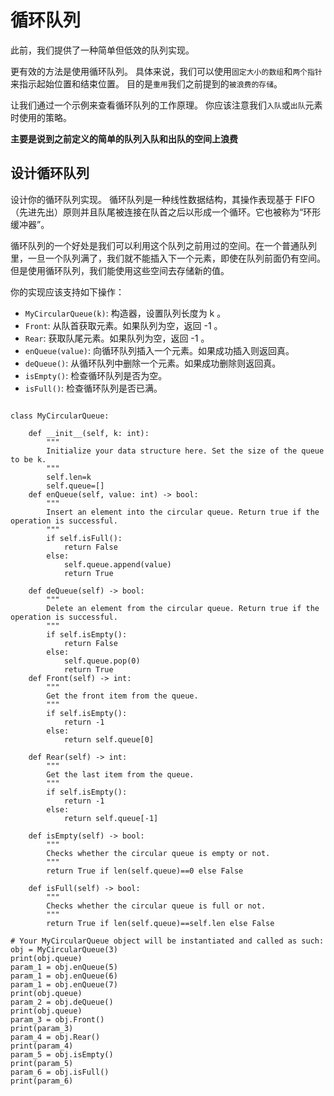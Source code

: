 # 循环队列

此前，我们提供了一种简单但低效的队列实现。

更有效的方法是使用循环队列。 具体来说，我们可以使用`固定大小的数组`和`两个指针`来指示起始位置和结束位置。 目的是`重用`我们之前提到的`被浪费的存储`。

让我们通过一个示例来查看循环队列的工作原理。 你应该注意我们`入队`或`出队`元素时使用的策略。



**主要是说到之前定义的简单的队列入队和出队的空间上浪费**



## 设计循环队列

设计你的循环队列实现。 循环队列是一种线性数据结构，其操作表现基于 FIFO（先进先出）原则并且队尾被连接在队首之后以形成一个循环。它也被称为“环形缓冲器”。

循环队列的一个好处是我们可以利用这个队列之前用过的空间。在一个普通队列里，一旦一个队列满了，我们就不能插入下一个元素，即使在队列前面仍有空间。但是使用循环队列，我们能使用这些空间去存储新的值。

你的实现应该支持如下操作：

- `MyCircularQueue(k)`: 构造器，设置队列长度为 k 。
- `Front`: 从队首获取元素。如果队列为空，返回 -1 。
- `Rear`: 获取队尾元素。如果队列为空，返回 -1 。
- `enQueue(value)`: 向循环队列插入一个元素。如果成功插入则返回真。
- `deQueue()`: 从循环队列中删除一个元素。如果成功删除则返回真。
- `isEmpty()`: 检查循环队列是否为空。
- `isFull()`: 检查循环队列是否已满。



```

```

```python3
class MyCircularQueue:

    def __init__(self, k: int):
        """
        Initialize your data structure here. Set the size of the queue to be k.
        """
        self.len=k
        self.queue=[]
    def enQueue(self, value: int) -> bool:
        """
        Insert an element into the circular queue. Return true if the operation is successful.
        """
        if self.isFull():
            return False
        else:
            self.queue.append(value)
            return True

    def deQueue(self) -> bool:
        """
        Delete an element from the circular queue. Return true if the operation is successful.
        """
        if self.isEmpty():
            return False
        else:
            self.queue.pop(0)
            return True
    def Front(self) -> int:
        """
        Get the front item from the queue.
        """
        if self.isEmpty():
            return -1
        else:
            return self.queue[0]

    def Rear(self) -> int:
        """
        Get the last item from the queue.
        """
        if self.isEmpty():
            return -1
        else:
            return self.queue[-1]

    def isEmpty(self) -> bool:
        """
        Checks whether the circular queue is empty or not.
        """
        return True if len(self.queue)==0 else False

    def isFull(self) -> bool:
        """
        Checks whether the circular queue is full or not.
        """
        return True if len(self.queue)==self.len else False

# Your MyCircularQueue object will be instantiated and called as such:
obj = MyCircularQueue(3)
print(obj.queue)
param_1 = obj.enQueue(5)
param_1 = obj.enQueue(6)
param_1 = obj.enQueue(7)
print(obj.queue)
param_2 = obj.deQueue()
print(obj.queue)
param_3 = obj.Front()
print(param_3)
param_4 = obj.Rear()
print(param_4)
param_5 = obj.isEmpty()
print(param_5)
param_6 = obj.isFull()
print(param_6)
```



